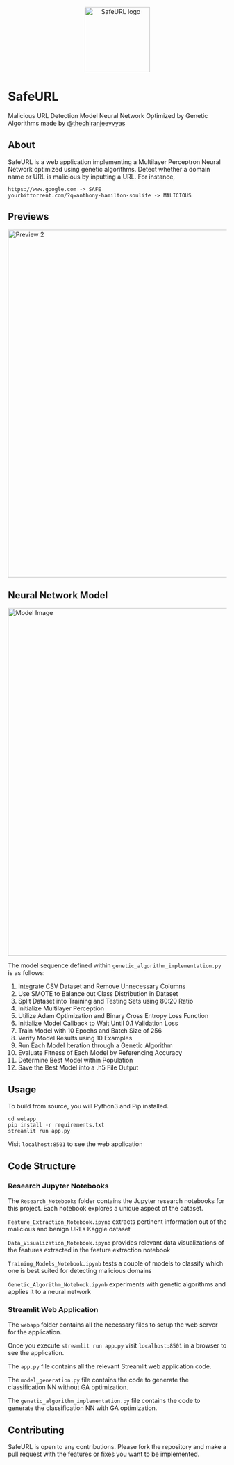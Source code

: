 <p align="center">
  <img align="center" alt="SafeURL logo" width="150" src="https://raw.githubusercontent.com/thechiranjeevvyas/SafeURL/refs/heads/main/webapp/assets/SafeURL.jpeg">
</p>

# SafeURL

Malicious URL Detection Model Neural Network Optimized by Genetic Algorithms made by [@thechiranjeevvyas](https://github.com/thechiranjeevvyas)

## About

SafeURL is a web application implementing a Multilayer Perceptron Neural Network optimized using genetic algorithms.
Detect whether a domain name or URL is malicious by inputting a URL. For instance,

```
https://www.google.com -> SAFE
yourbittorrent.com/?q=anthony-hamilton-soulife -> MALICIOUS
```

## Previews

<img alt="Preview 2" width="800" src="https://raw.githubusercontent.com/thechiranjeevvyas/SafeURL/refs/heads/main/webapp/assets/preview.png">

## Neural Network Model

<img alt="Model Image" width="800" src="https://raw.githubusercontent.com/thechiranjeevvyas/SafeURL/refs/heads/main/webapp/assets/model_graphic.png">

The model sequence defined within `genetic_algorithm_implementation.py` is as follows:

1. Integrate CSV Dataset and Remove Unnecessary Columns
2. Use SMOTE to Balance out Class Distribution in Dataset
3. Split Dataset into Training and Testing Sets using 80:20 Ratio
4. Initialize Multilayer Perception
5. Utilize Adam Optimization and Binary Cross Entropy Loss Function
6. Initialize Model Callback to Wait Until 0.1 Validation Loss
7. Train Model with 10 Epochs and Batch Size of 256
8. Verify Model Results using 10 Examples
9. Run Each Model Iteration through a Genetic Algorithm
10. Evaluate Fitness of Each Model by Referencing Accuracy
11. Determine Best Model within Population
12. Save the Best Model into a .h5 File Output

## Usage

To build from source, you will Python3 and Pip installed.

```
cd webapp
pip install -r requirements.txt
streamlit run app.py
```

Visit `localhost:8501` to see the web application

## Code Structure

### Research Jupyter Notebooks

The `Research_Notebooks` folder contains the Jupyter research notebooks for this project. Each notebook explores a unique aspect of the dataset.

`Feature_Extraction_Notebook.ipynb` extracts pertinent information out of the malicious and benign URLs Kaggle dataset

`Data_Visualization_Notebook.ipynb` provides relevant data visualizations of the features extracted in the feature extraction notebook

`Training_Models_Notebook.ipynb` tests a couple of models to classify which one is best suited for detecting malicious domains

`Genetic_Algorithm_Notebook.ipynb` experiments with genetic algorithms and applies it to a neural network

### Streamlit Web Application

The `webapp` folder contains all the necessary files to setup the web server for the application.

Once you execute `streamlit run app.py` visit `localhost:8501` in a browser to see the application.

The `app.py` file contains all the relevant Streamlit web application code.

The `model_generation.py` file contains the code to generate the classification NN without GA optimization.

The `genetic_algorithm_implementation.py` file contains the code to generate the classification NN with GA optimization.

## Contributing

SafeURL is open to any contributions. Please fork the repository and make a pull request with the features or fixes you want to be implemented.

